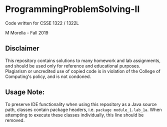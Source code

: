 # ProgrammingProblemSolving-II

Code written for CSSE 1322 / 1322L

M Morella - Fall 2019

## Disclaimer

This repository contains solutions to many homework and lab assignments, and should be used only for reference and educational purposes. Plagiarism or uncredited use of copied code is in violation of the College of Computing's policy, and is not condoned.

## Usage Note:

To preserve IDE functionality when using this repository as a Java source path, classes contain package headers, i.e. `package module_1.lab_1a`. When attempting to execute these classes individually, this line should be removed.

